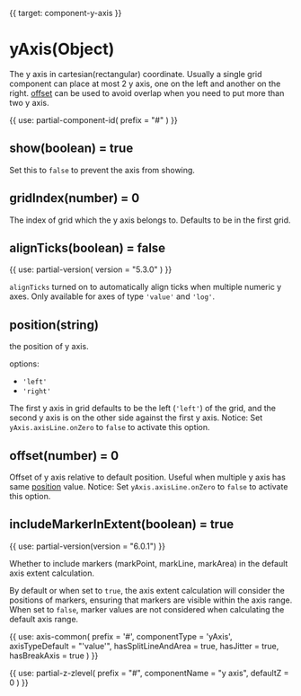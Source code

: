 
{{ target: component-y-axis }}

# yAxis(Object)

The y axis in cartesian(rectangular) coordinate. Usually a single grid component can place at most 2 y axis, one on the left and another on the right. [offset](~yAxis.offset) can be used to avoid overlap when you need to put more than two y axis.

{{ use: partial-component-id(
    prefix = "#"
) }}

## show(boolean) = true

<ExampleUIControlBoolean default="true" />

Set this to `false` to prevent the axis from showing.

## gridIndex(number) = 0

The index of grid which the y axis belongs to. Defaults to be in the first grid.

## alignTicks(boolean) = false

{{ use: partial-version(
    version = "5.3.0"
) }}

`alignTicks` turned on to automatically align ticks when multiple numeric y axes. Only available for axes of type `'value'` and `'log'`.

## position(string)

<ExampleUIControlEnum options="left,right" default="left" />

the position of y axis.

options:
+ `'left'`
+ `'right'`

The first y axis in grid defaults to be the left (`'left'`)  of the grid, and the second y axis is on the other side against the first y axis.
Notice: Set `yAxis.axisLine.onZero` to `false` to activate this option.

## offset(number) = 0

<ExampleUIControlNumber step="0.5" />

Offset of y axis relative to default position. Useful when multiple y axis has same [position](~yAxis.position) value.
Notice: Set `yAxis.axisLine.onZero` to `false` to activate this option.

## includeMarkerInExtent(boolean) = true

<ExampleUIControlBoolean />

{{ use: partial-version(version = "6.0.1") }}

Whether to include markers (markPoint, markLine, markArea) in the default axis extent calculation.

By default or when set to `true`, the axis extent calculation will consider the positions of markers, ensuring that markers are visible within the axis range. When set to `false`, marker values are not considered when calculating the default axis range.

{{ use: axis-common(
    prefix = '#',
    componentType = 'yAxis',
    axisTypeDefault = "'value'",
    hasSplitLineAndArea = true,
    hasJitter = true,
    hasBreakAxis = true
) }}

{{ use: partial-z-zlevel(
    prefix = "#",
    componentName = "y axis",
    defaultZ = 0
) }}

